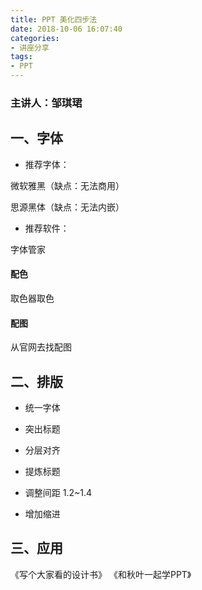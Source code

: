 ```yaml
---
title: PPT 美化四步法
date: 2018-10-06 16:07:40
categories:
- 讲座分享
tags:
- PPT
---
```


### 主讲人：邹琪珺
## 一、字体
- 推荐字体：

微软雅黑（缺点：无法商用）

思源黑体（缺点：无法内嵌）

- 推荐软件：

字体管家

#### 配色
取色器取色
<!-- more -->
#### 配图
从官网去找配图

## 二、排版
- 统一字体

- 突出标题

- 分层对齐

- 提炼标题

- 调整间距
1.2~1.4

- 增加缩进

## 三、应用
《写个大家看的设计书》
《和秋叶一起学PPT》
